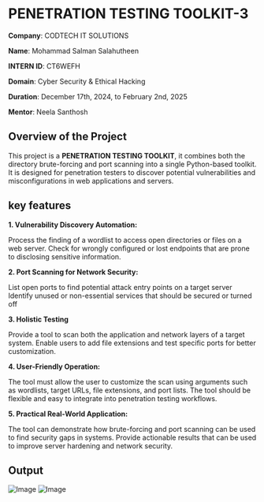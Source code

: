 # PENETRATION TESTING TOOLKIT-3



 **Company**: CODTECH IT SOLUTIONS
 
 **Name**: Mohammad Salman Salahutheen 
 
 **INTERN ID**: CT6WEFH  
 
 **Domain**: Cyber Security & Ethical Hacking  
 
 **Duration**: December 17th, 2024, to February 2nd, 2025  
 
 **Mentor**: Neela Santhosh

## Overview of the Project
This project is a **PENETRATION TESTING TOOLKIT**, it combines both the directory brute-forcing and port scanning into a single Python-based toolkit. It is designed for penetration testers to discover potential vulnerabilities and misconfigurations in web applications and servers.
## key features
**1. Vulnerability Discovery Automation:**

Process the finding of a wordlist to access open directories or files on a web server.
Check for wrongly configured or lost endpoints that are prone to disclosing sensitive information.

**2. Port Scanning for Network Security:**

List open ports to find potential attack entry points on a target server
Identify unused or non-essential services that should be secured or turned off

**3. Holistic Testing**

Provide a tool to scan both the application and network layers of a target system.
Enable users to add file extensions and test specific ports for better customization.

**4. User-Friendly Operation:**

The tool must allow the user to customize the scan using arguments such as wordlists, target URLs, file extensions, and port lists.
The tool should be flexible and easy to integrate into penetration testing workflows.

**5. Practical Real-World Application:**

The tool can demonstrate how brute-forcing and port scanning can be used to find security gaps in systems.
Provide actionable results that can be used to improve server hardening and network security.

## Output
![Image](https://github.com/user-attachments/assets/aa448974-8ef7-4fe8-bbf4-86b20d8a4e8e)
![Image](https://github.com/user-attachments/assets/648c7027-5725-4cb2-a14a-3faee248c50f)
